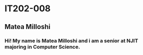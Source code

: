 # IT202-008
## Matea Milloshi
### Hi! My name is Matea Milloshi and i am a senior at NJIT majoring in Computer Science.
